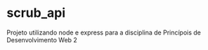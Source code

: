 # scrub_api
Projeto utilizando node e express para a disciplina de Princípois de Desenvolvimento Web 2
